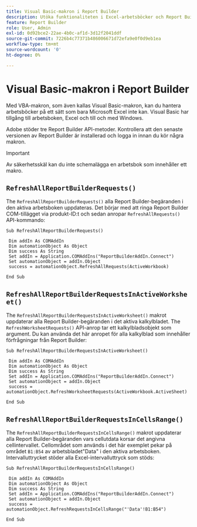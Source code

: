 ```yaml
---
title: Visual Basic-makron i Report Builder
description: Utöka funktionaliteten i Excel-arbetsböcker och Report Builder med hjälp av VBA.
feature: Report Builder
role: User, Admin
exl-id: 0d92bce2-22ae-4b0c-af1d-3d12f2041ddf
source-git-commit: 7226b4c77371b486006671d72efa9e0f0d9eb1ea
workflow-type: tm+mt
source-wordcount: '0'
ht-degree: 0%

---
```


# Visual Basic-makron i Report Builder

Med VBA-makron, som även kallas Visual Basic-makron, kan du hantera arbetsböcker på ett sätt som bara Microsoft Excel inte kan. Visual Basic har tillgång till arbetsboken, Excel och till och med Windows.

Adobe stöder tre Report Builder API-metoder. Kontrollera att den senaste versionen av Report Builder är installerad och logga in innan du kör några makron.

>[!IMPORTANT]
>
>Av säkerhetsskäl kan du inte schemalägga en arbetsbok som innehåller ett makro.

## `RefreshAllReportBuilderRequests()`

The `RefreshAllReportBuilderRequests()` alla Report Builder-begäranden i den aktiva arbetsboken uppdateras. Det börjar med att ringa Report Builder COM-tillägget via produkt-ID:t och sedan anropar `RefreshAllRequests()` API-kommando:

```vba
Sub RefreshAllReportBuilderRequests()
 
 Dim addIn As COMAddIn
 Dim automationObject As Object
 Dim success As String
 Set addIn = Application.COMAddIns("ReportBuilderAddIn.Connect")
 Set automationObject = addIn.Object
 success = automationObject.RefreshAllRequests(ActiveWorkbook)
 
End Sub
```

## `RefreshAllReportBuilderRequestsInActiveWorksheet()`

The `RefreshAllReportBuilderRequestsInActiveWorksheet()` makrot uppdaterar alla Report Builder-begäranden i det aktiva kalkylbladet. The `RefreshWorksheetRequests()` API-anrop tar ett kalkylbladsobjekt som argument. Du kan använda det här anropet för alla kalkylblad som innehåller förfrågningar från Report Builder:

```vba
Sub RefreshAllReportBuilderRequestsInActiveWorksheet()
 
 Dim addIn As COMAddIn
 Dim automationObject As Object
 Dim success As String
 Set addIn = Application.COMAddIns("ReportBuilderAddIn.Connect")
 Set automationObject = addIn.Object
 success = automationObject.RefreshWorksheetRequests(ActiveWorkbook.ActiveSheet)
 
End Sub
```

## `RefreshAllReportBuilderRequestsInCellsRange()`

The `RefreshAllReportBuilderRequestsInCellsRange()` makrot uppdaterar alla Report Builder-begäranden vars cellutdata korsar det angivna cellintervallet. Cellområdet som används i det här exemplet pekar på området `B1:B54` av arbetsbladet&quot;Data&quot; i den aktiva arbetsboken. Intervalluttrycket stöder alla Excel-intervalluttryck som stöds:

```vba
Sub RefreshAllReportBuilderRequestsInCellsRange()
 
 Dim addIn As COMAddIn
 Dim automationObject As Object
 Dim success As String
 Set addIn = Application.COMAddIns("ReportBuilderAddIn.Connect")
 Set automationObject = addIn.Object
 success = automationObject.RefreshRequestsInCellsRange("'Data'!B1:B54")
  
End Sub
```
